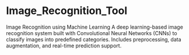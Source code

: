 # Image_Recognition_Tool
Image Recognition using Machine Learning A deep learning-based image recognition system built with Convolutional Neural Networks (CNNs) to classify images into predefined categories. Includes preprocessing, data augmentation, and real-time prediction support.
